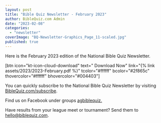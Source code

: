 ```yaml
---
layout: post
title: "Bible Quiz Newsletter - February 2023"
author: BibleQuiz.com Admin
date: "2023-02-08"
categories: 
  - "newsletter"
coverImage: "BQ-Newsletter-Graphics_Page_11-scaled.jpg"
published: true
---
```


Here is the February 2023 edition of the National Bible Quiz Newsletter.

\[btn icon="kt-icon-cloud-download" text=" Download Now" link="{% link assets/2023/2023-February.pdf %}" tcolor="#ffffff" bcolor="#2f865c" thovercolor="#ffffff" bhovercolor="#004403"\]

You can quickly subscribe to the National Bible Quiz Newsletter by visiting [BibleQuiz.com/subscribe](https://www.biblequiz.com/subscribe).

Find us on Facebook under groups [agbiblequiz.](https://www.facebook.com/groups/agbiblequiz)

Have results from your league meet or tournament? Send them to [hello@biblequiz.com](mailto:hello@biblequiz.com).
